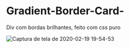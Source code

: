 # Gradient-Border-Card-
Div com bordas brilhantes, feito com css puro


![Captura de tela de 2020-02-19 19-54-53](https://user-images.githubusercontent.com/46541402/74884506-18fed900-5352-11ea-9835-76c431314362.png)

